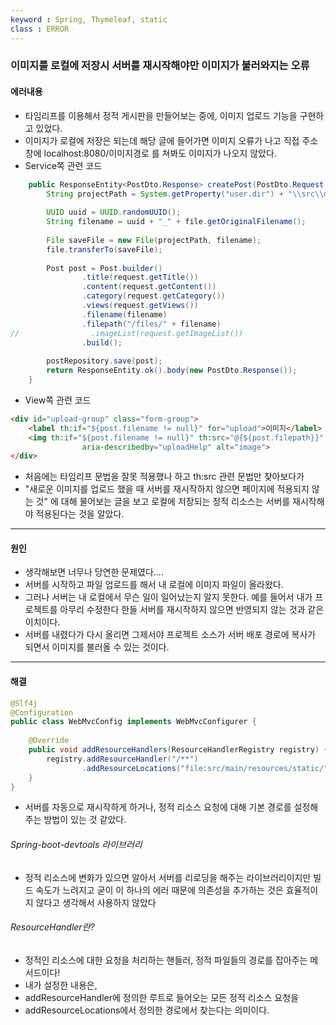 ```yaml
---
keyword : Spring, Thymeleaf, static
class : ERROR
---
```



### 이미지를 로컬에 저장시 서버를 재시작해야만 이미지가 불러와지는 오류


#### 에러내용

- 타임리프를 이용해서 정적 게시판을 만들어보는 중에, 이미지 업로드 기능을 구현하고 있었다.
- 이미지가 로컬에 저장은 되는데 해당 글에 들어가면 이미지 오류가 나고 직접 주소창에 localhost:8080/이미지경로 를 쳐봐도 이미지가 나오지 않았다.
- Service쪽 관련 코드
```java
    public ResponseEntity<PostDto.Response> createPost(PostDto.Request request, MultipartFile file) throws IOException {  
        String projectPath = System.getProperty("user.dir") + "\\src\\main\\resources\\static\\files";  
  
        UUID uuid = UUID.randomUUID();  
        String filename = uuid + "_" + file.getOriginalFilename();  
  
        File saveFile = new File(projectPath, filename);  
        file.transferTo(saveFile);  
  
        Post post = Post.builder()  
                .title(request.getTitle())  
                .content(request.getContent())  
                .category(request.getCategory())  
                .views(request.getViews())  
                .filename(filename)  
                .filepath("/files/" + filename)  
//                .imageList(request.getImageList())  
                .build();  
  
        postRepository.save(post);  
        return ResponseEntity.ok().body(new PostDto.Response());  
    }
```

- View쪽 관련 코드
```html
<div id="upload-group" class="form-group">  
    <label th:if="${post.filename != null}" for="upload">이미지</label>  
    <img th:if="${post.filename != null}" th:src="@{${post.filepath}}" id="upload"  
                aria-describedby="uploadHelp" alt="image">  
</div>
```

- 처음에는 타임리프 문법을 잘못 적용했나 하고 th:src 관련 문법만 찾아보다가 
- "새로운 이미지를 업로드 했을 때 서버를 재시작하지 않으면 페이지에 적용되지 않는 것" 에 대해 물어보는 글을 보고 로컬에 저장되는 정적 리소스는 서버를 재시작해야 적용된다는 것을 알았다.

---

#### 원인

- 생각해보면 너무나 당연한 문제였다....
- 서버를 시작하고 파일 업로드를 해서 내 로컬에 이미지 파일이 올라왔다.
- 그러나 서버는 내 로컬에서 무슨 일이 일어났는지 알지 못한다. 예를 들어서 내가 프로젝트를 아무리 수정한다 한들 서버를 재시작하지 않으면 반영되지 않는 것과 같은 이치이다.
- 서버를 내렸다가 다시 올리면 그제서야 프로젝트 소스가 서버 배포 경로에 복사가 되면서 이미지를 불러올 수 있는 것이다.

---

#### 해결
```java
@Slf4j  
@Configuration  
public class WebMvcConfig implements WebMvcConfigurer {  
  
    @Override  
    public void addResourceHandlers(ResourceHandlerRegistry registry) {  
        registry.addResourceHandler("/**")  
                .addResourceLocations("file:src/main/resources/static/");  
    }  
}
```

- 서버를 자동으로 재시작하게 하거나, 정적 리소스 요청에 대해 기본 경로를 설정해주는 방법이 있는 것 같았다.

###### Spring-boot-devtools 라이브러리
- 정적 리소스에 변화가 있으면 알아서 서버를 리로딩을 해주는 라이브러리이지만 빌드 속도가 느려지고 굳이 이 하나의 에러 때문에 의존성을 추가하는 것은 효율적이지 않다고 생각해서 사용하지 않았다

###### ResourceHandler란?
- 정적인 리소스에 대한 요청을 처리하는 핸들러, 정적 파일들의 경로를 잡아주는 메서드이다!
- 내가 설정한 내용은,
- addResourceHandler에 정의한 루트로 들어오는 모든 정적 리소스 요청을
- addResourceLocations에서 정의한 경로에서 찾는다는 의미이다.